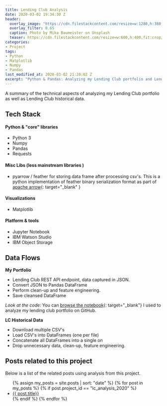 ```yaml
---
title: Lending Club Analysis
date: 2020-03-02 19:34:30 Z
header:
  overlay_image: "https://cdn.filestackcontent.com/resize=w:1280,h:380,fit:crop/compress/WWsYBBGRnaIYRjfhXk4T"
  overlay_filter: 0.65
  caption: Photo by Mika Baumeister on Unsplash
  teaser: https://cdn.filestackcontent.com/resize=w:600,h:400,fit:crop/compress/WWsYBBGRnaIYRjfhXk4T
categories:
- Project
tags:
- Python
- Matplotlib
- Numpy
- Pandas
last_modified_at: 2020-03-02 21:20:02 Z
excerpt: "Python & Pandas: Analyzing my Lending Club portfolio and Lending Club historical data"
---  
```



A summary of the technical aspects of analyzing my Lending Club portfolio as well as Lending Club historical data.

## Tech Stack

#### Python & "core" libraries  
- Python 3
- Numpy
- Pandas
- Requests

#### Misc Libs (less mainstream libraries )  
- pyarrow / feather  for storing data frame after processing csv's.  This is a python implementation of feather binary serialization format as part of [apache arrow](https://arrow.apache.org){: target="_blank" }  

#### Visualizations
- Matplotlib  

#### Platform & tools
- Jupyter Notebook
- IBM Watson Studio
- IBM Object Storage


## Data Flows

**My Portfolio**  
- Lending Club REST API endpoint, data captured in JSON.  
- Convert JSON to Pandas DataFrame  
- Perform clean-up and feature engineering.  
- Save cleansed DataFrame  


_Look at the code:_  You can [browse the notebook](https://github.com/mcmasty/stunning-fortnight/blob/master/lending_club_analysis/My%20LC%20Portfolio%20Notes%20Analysis.ipynb){: target="_blank"}  I used to analyze my lending club portfolio on GitHub.


**LC Historical Data**   
- Download multiple CSV's  
- Load CSV's into DataFrames (one per file)  
- Concatenate all DataFrames into a single on  
- Drop unnecessary data, clean-up, feature engineering.  




## Posts related to this project  

Below is a list of the related posts using analysis from this project.

<ul>
  {% assign my_posts = site.posts | sort: "date" %}
  {% for post in my_posts %}
    {% if post.project_id == "lc_analysis_2020" %}
    <li><a href="{{ post.url }}">{{ post.title}}</a>
    </li>  
    {% endif %}
  {% endfor %}
</ul>
